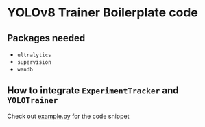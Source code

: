 # YOLOv8 Trainer Boilerplate code

## Packages needed

- `ultralytics`
- `supervision`
- `wandb`

## How to integrate `ExperimentTracker` and `YOLOTrainer`

Check out [example.py](./example.py) for the code snippet